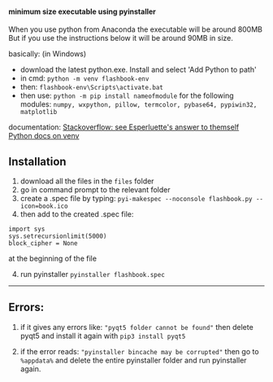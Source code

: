 #### minimum size executable using pyinstaller
When you use python from Anaconda the executable will be around 800MB
But if you use the instructions below it will be around 90MB in size.

basically: (in Windows)
- download the latest python.exe. Install and select 'Add Python to path'
- in cmd: `python -m venv flashbook-env` 
- then: `flashbook-env\Scripts\activate.bat`
- then use: `python -m pip install nameofmodule` for the following modules:
`numpy, wxpython, pillow, termcolor, pybase64, pypiwin32, matplotlib`

documentation:
[Stackoverflow: see Esperluette's answer to themself](https://stackoverflow.com/questions/48629486/how-can-i-create-the-minimum-size-executable-with-pyinstaller)
[Python docs on venv](https://docs.python.org/3/tutorial/venv.html)



## Installation

1. download all the files in the `files` folder
1. go in command prompt to the relevant folder
1. create a .spec file by typing: `pyi-makespec --noconsole flashbook.py --icon=book.ico`
1. then add to the created .spec file:
```
import sys
sys.setrecursionlimit(5000)
block_cipher = None
```
at the beginning of the file

4. run pyinstaller `pyinstaller flashbook.spec` 

--------------------------------
## Errors: 

1. if it gives any errors like: `"pyqt5 folder cannot be found"` then delete pyqt5 and install it again with `pip3 install pyqt5`

1. if the error reads: `"pyinstaller bincache may be corrupted"` then go to `%appdata%` and delete the entire pyinstaller folder and run pyinstaller again.
